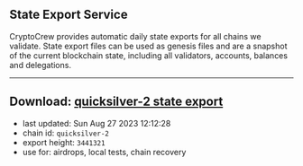 ## State Export Service
CryptoCrew provides automatic daily state exports for all chains we validate. State export files can be used as genesis files and are a snapshot of the current blockchain state, including all validators, accounts, balances and delegations.

---
**Download: [quicksilver-2 state export](https://dl.ccvalidators.com/SERVICE/quicksilver/quicksilver-2_export_3441321.json)**
---

- last updated: Sun Aug 27 2023 12:12:28
- chain id: `quicksilver-2`
- export height: `3441321`
- use for: airdrops, local tests, chain recovery
